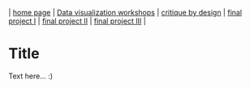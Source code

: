 | [home page](https://xujinyun.github.io/MyDataStory/) | [Data visualization workshops](visualizing-government-debt) | [critique by design](critique-by-design) | [final project I](final-project-part-one) | [final project II](final-project-part-two) | [final project III](final-project-part-three) |


# Title
Text here... :)
